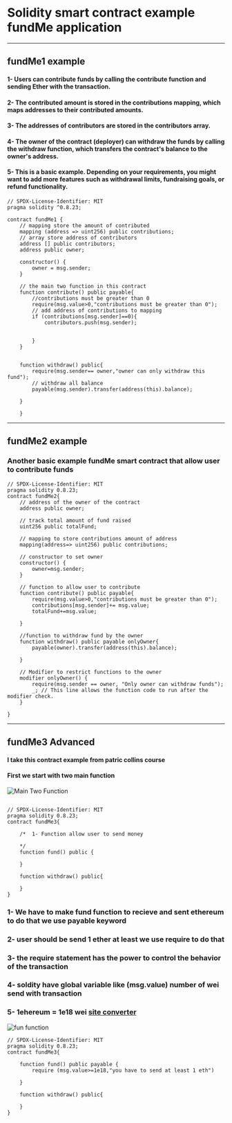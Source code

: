 # Solidity smart contract example fundMe application
___

## fundMe1 example
#### 1- Users can contribute funds by calling the contribute function and sending Ether with the transaction.
#### 2- The contributed amount is stored in the contributions mapping, which maps addresses to their contributed amounts.
#### 3- The addresses of contributors are stored in the contributors array.
#### 4- The owner of the contract (deployer) can withdraw the funds by calling the withdraw function, which transfers the contract's balance to the owner's address.
#### 5- This is a basic example. Depending on your requirements, you might want to add more features such as withdrawal limits, fundraising goals, or refund functionality.



```solidity
// SPDX-License-Identifier: MIT
pragma solidity ^0.8.23;

contract fundMe1 {
    // mapping store the amount of contributed
    mapping (address => uint256) public contributions;
    // array store address of contributors
    address [] public contributors;
    address public owner;

    constructor() {
        owner = msg.sender;
    }

    // the main two function in this contract 
    function contribute() public payable{
        //contributions must be greater than 0
        require(msg.value>0,"contributions must be greater than 0");
        // add address of contributions to mapping
        if (contributions[msg.sender]==0){
            contributors.push(msg.sender);


        }
    }


    function withdraw() public{
        require(msg.sender== owner,"owner can only withdraw this fund");
        // withdraw all balance 
        payable(msg.sender).transfer(address(this).balance); 

    }

    }
```
___

## fundMe2 example
### Another basic example fundMe smart contract that allow user to contribute funds
```solidity
// SPDX-License-Identifier: MIT
pragma solidity 0.8.23;
contract fundMe2{
    // address of the owner of the contract
    address public owner;

    // track total amount of fund raised
    uint256 public totalFund;

    // mapping to store contributions amount of address
    mapping(address=> uint256) public contributions;

    // constructor to set owner
    constructor() {
        owner=msg.sender;
    }

    // function to allow user to contribute
    function contribute() public payable{
        require(msg.value>0,"contributions must be greater than 0");
        contributions[msg.sender]+= msg.value;
        totalFund+=msg.value;

    }

    //function to withdraw fund by the owner
    function withdraw() public payable onlyOwner{
        payable(owner).transfer(address(this).balance);

    }

    // Modifier to restrict functions to the owner
    modifier onlyOwner() {
        require(msg.sender == owner, "Only owner can withdraw funds");
        _; // This line allows the function code to run after the modifier check.
    }

}
```
___
## fundMe3 Advanced
#### I take this contract example from patric collins course
#### First we start with two main function 
![Main Two Function](https://github.com/Mahmoud-Mourad-Dev/FundMe/assets/35864731/9636e19e-617c-41e1-ba14-e24485ae0e2d)

```solidity

// SPDX-License-Identifier: MIT
pragma solidity 0.8.23;
contract fundMe3{

    /*  1- Function allow user to send money 

    */
    function fund() public {
        
    }

    function withdraw() public{

    }
}
```
### 1- We have to make fund function to recieve and sent ethereum to do that we use payable keyword
### 2- user should be send 1 ether at least we use require to do that
### 3- the require statement has the power to control the behavior of the transaction
### 4- soldity have global variable like (msg.value) number of wei send with transaction
### 5- 1ehereum = 1e18 wei [site converter](https://eth-converter.com/)
![fun function](https://github.com/Mahmoud-Mourad-Dev/FundMe/assets/35864731/af9ea70a-a675-4c9d-a496-52df1ea02b4a)

```solidity
// SPDX-License-Identifier: MIT
pragma solidity 0.8.23;
contract fundMe3{

    function fund() public payable {
        require (msg.value>=1e18,"you have to send at least 1 eth")
        
    }

    function withdraw() public{

    }
}
```


 







